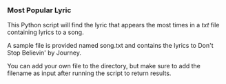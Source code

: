 ### Most Popular Lyric
This Python script will find the lyric that appears the most times in a *txt* file containing lyrics to a song.

A sample file is provided named song.txt and contains the lyrics to Don't Stop Believin' by Journey.

You can add your own file to the directory, but make sure to add the filename as input after running the script to return results.
